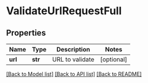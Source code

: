 # ValidateUrlRequestFull

## Properties
Name | Type | Description | Notes
------------ | ------------- | ------------- | -------------
**url** | **str** | URL to validate | [optional] 

[[Back to Model list]](../README.md#documentation-for-models) [[Back to API list]](../README.md#documentation-for-api-endpoints) [[Back to README]](../README.md)


